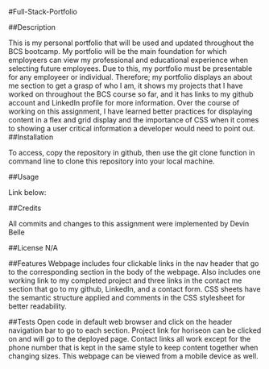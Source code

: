 #Full-Stack-Portfolio

##Description

This is my personal portfolio that will be used and updated throughout the BCS bootcamp. My portfolio will be the main foundation for which employeers can view my professional and educational experience when selecting future employees. Due to this, my portfolio must be presentable for any employeer or individual. Therefore; my portfolio displays an about me section to get a grasp of who I am, it shows my projects that I have worked on throughout the BCS course so far, and it has links to my github account and LinkedIn profile for more information. Over the course of working on this assignment, I have learned better practices for displaying content in a flex and grid display and the importance of CSS when it comes to showing a user critical information a developer would need to point out.   
##Installation

To access, copy the repository in github, then use the git clone function in command line to clone this repository into your local machine.

##Usage

Link below:


##Credits

All commits and changes to this assignment were implemented by Devin Belle

##License N/A

##Features 
Webpage includes four clickable links in the nav header that go to the corresponding section in the body of the webpage.  Also includes one working link to my completed project and three links in the contact me section that go to my github, LinkedIn, and a contact form. CSS sheets have the semantic structure applied and comments in the CSS stylesheet for better readability.

##Tests 
Open code in default web browser and click on the header navigation bar to go to each section. Project link for horiseon can be clicked on and will go to the deployed page. Contact links all work except for the phone number that is kept in the same style to keep content together when changing sizes. This webpage can be viewed from a mobile device as well. 

